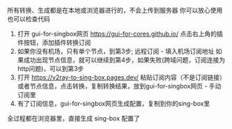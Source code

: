 所有转换、生成都是在本地或浏览器进行的，不会上传到服务器 你可以放心使用 也可以检查代码

1. 打开 gui-for-singbox网页 https://gui-for-cores.github.io/ 点击右上角的插件按钮，添加插件转换订阅
2. 如果你没有机场，只有单个节点，到第3步; 远程订阅 - 填入机场订阅地址 如果成功出现节点信息，就可以继续到第4步，如果失败(跨域问题，订阅连接为http问题)，可以到第3步
3. 打开 https://v2ray-to-sing-box.pages.dev/ 粘贴订阅内容（不是订阅链接）或者节点信息，点击转换，复制转换结果，放到gui-for-singbox网页 - 手动订阅里
4. 有了订阅信息，gui-for-singbox网页生成配置，复制到你的sing-box里

全过程都在浏览器里，直接生成 sing-box 配置了
